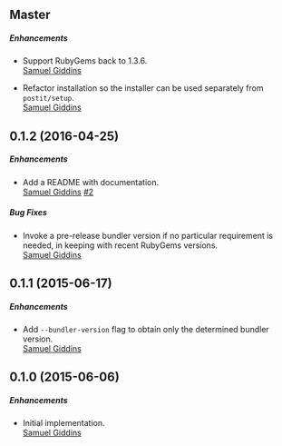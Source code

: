 ## Master

##### Enhancements

* Support RubyGems back to 1.3.6.  
  [Samuel Giddins](https://github.com/segiddins)

* Refactor installation so the installer can be used separately from
  `postit/setup`.  
  [Samuel Giddins](https://github.com/segiddins)


## 0.1.2 (2016-04-25)

##### Enhancements

* Add a README with documentation.  
  [Samuel Giddins](https://github.com/segiddins)
  [#2](https://github.com/bundler/postit/issues/2)

##### Bug Fixes

* Invoke a pre-release bundler version if no particular requirement is needed,
  in keeping with recent RubyGems versions.  
  [Samuel Giddins](https://github.com/segiddins)


## 0.1.1 (2015-06-17)

##### Enhancements

* Add `--bundler-version` flag to obtain only the determined bundler version.  
  [Samuel Giddins](https://github.com/segiddins)


## 0.1.0 (2015-06-06)

##### Enhancements

* Initial implementation.  
  [Samuel Giddins](https://github.com/segiddins)
